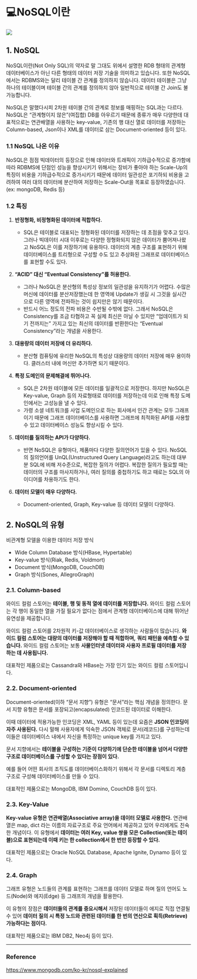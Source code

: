 # 💻NoSQL이란
![](https://shoark7.github.io/assets/img/knowledge/nosql-data-model.jpg)
## 1. NoSQL
NoSQL이란(Not Only SQL)의 약자로 말 그대도 위에서 설명한 RDB 형태의 관계형 데이터베이스가 아닌 다른 형태의 데이터 저장 기술을 의미하고 있습니다. 또한 NoSQL에서는 RDBMS와는 달리 테이블 간 관계를 정의하지 않습니다. 데이터 테이블은 그냥 하나의 테이블이며 테이블 간의 관계를 정의하지 않아 일반적으로 테이블 간 Join도 불가능합니다. 

NoSQL은 말했다시피 2차원 테이블 간의 관계로 정보를 매핑하는 SQL과는 다르다. NoSQL은 “관계형이지 않은”(여집합) DB를 아우르기 때문에 종류가 매우 다양한데 대표적으로는 연관배열을 사용하는 key-value, 기존의 행 대신 열로 데이터를 저장하는 Column-based, Json이나 XML를 데이터로 삼는 Document-oriented 등이 있다.


### 1.1 NoSQL 나온 이유
NoSQL은 점점 빅데이터의 등장으로 인해 데이터와 트래픽이 기하급수적으로 증가함에 따라 RDBMS에 단점인 성능을 향상시키기 위해서는 장비가 좋아야 하는 Scale-Up의 특징이 비용을 기하급수적으로 증가시키기 때문에 데이터 일관성은 포기하되 비용을 고려하여 여러 대의 데이터에 분산하여 저장하는 Scale-Out을 목표로 등장하였습니다. (ex: mongoDB, Redis 등)

### 1.2 특징
1. **반정형화, 비정형화된 데이터에 적합하다.**
   - SQL은 테이블로 대표되는 정형화된 데이터를 저장하는 데 초점을 맞추고 있다. 그러나 빅데이터 시대 이후로는 다양한 정형화되지 않은 데이터가 뿜어져나왔고 NoSQL은 이를 저장하기에 유용하다. 데이터의 계층 구조를 표현하기 위해 데이터베이스를 트리형으로 구성할 수도 있고 추상화된 그래프로 데이터베이스를 표현할 수도 있다.


2. **“ACID” 대신 “Eventual Consistency”를 허용한다.**
   - 그러나 NoSQL은 분산형의 특성상 정보의 일관성을 유지하기가 어렵다. 수많은 머신에 데이터를 분산저장했는데 한 영역에 Update가 생길 시 그것을 실시간으로 다른 영역에 전파하는 것이 쉽지만은 않기 때문이다. 
   - 반드시 어느 정도의 전파 비용은 수반될 수밖에 없다. 그래서 NoSQL은 Consistency를 조금 타협하고 꼭 실제 최신은 아닐 수 있지만 “업데이트가 되기 전까지는” 가지고 있는 최신의 데이터를 반환한다는 “Eventual Consistency”라는 개념을 사용한다.


3. **대용량의 데이터 저장에 더 유리하다.**
   - 분산형 컴퓨팅에 유리한 NoSQL의 특성상 대용량의 데이터 저장에 매우 용이하다. 클러스터 내에 머신만 추가하면 되기 때문이다.


4. **특정 도메인의 문제해결에 뛰어나다.**
   - SQL은 2차원 테이블에 모든 데이터를 일괄적으로 저장한다. 하지만 NoSQL은 Key-value, Graph 등의 자료형태로 데이터를 저장하는데 이로 인해 특정 도메인에서는 고성능을 낼 수 있다. 
   - 가령 소셜 네트워크를 사업 도메인으로 하는 회사에서 인간 관계는 모두 그래프이기 때문에 그래프 데이터베이스를 사용하면 그래프에 최적화된 API를 사용할 수 있고 데이터베이스 성능도 향상시킬 수 있다.


5. **데이터를 질의하는 API가 다양하다.**
   - 반면 NoSQL은 유형마다, 제품마다 다양한 질의언어가 있을 수 있다. NoSQL의 질의언어를 UnQL(Unstructured Query Language)라고도 하는데 대부분 SQL에 비해 저수준으로, 복잡한 질의가 어렵다. 복잡한 질의가 필요할 때는 데이터의 구조를 마사지하거나, 여러 질의를 중첩하기도 하고 때로는 SQL의 아이디어를 차용하기도 한다.


6. **데이터 모델이 매우 다양하다.**
   - Document-oriented, Graph, Key-value 등 데이터 모델이 다양하다.


## 2. NoSQL의 유형
비관계형 모델을 이용한 데이터 저장 방식
- Wide Column Database 방식(HBase, Hypertable)
- Key-value 방식(Riak, Redis, Voldmort)
- Document 방식(MongoDB, CouchDB)
- Graph 방식(Sones, AllegroGraph)

### 2.1. Column-based

와이드 컬럼 스토어는 **테이블, 행 및 동적 열에 데이터를 저장합니다.**
와이드 컬럼 스토어는 각 행이 동일한 열을 가질 필요가 없다는 점에서 관계형 데이터베이스에 대해 뛰어난 유연성을 제공합니다. 

와이드 컬럼 스토어를 2차원적 키-값 데이터베이스로 생각하는 사람들이 많습니다. **와이드 컬럼 스토어는 대량의 데이터를 저장해야 할 때 적합하며,** **쿼리 패턴을 예측할 수 있습니다.** 와이드 컬럼 스토어는 보통 **사물인터넷 데이터와 사용자 프로필 데이터를 저장하는 데 사용됩니다.** 

대표적인 제품으로는 Cassandra와 HBase는 가장 인기 있는 와이드 컬럼 스토어입니다.

### 2.2. Document-oriented
Document-oriented(이하 “문서 지향”) 유형은 “문서”라는 핵심 개념을 정의한다. 문서 지향 유형은 문서를 포장되고(encapsulated) 인코드된 데이터로 이해한다. 

이때 데이터에 적용가능한 인코딩은 XML, YAML 등이 있는데 요즘은 **JSON 인코딩이 자주 사용된다.** 다시 말해 사용자에게 익숙한 JSON 객체로 문서(레코드)를 구성하는데 이들은 데이터베이스 내에서 자신을 특정하는 unique key를 가지고 있다.

문서 지향에서는 **테이블을 구성하는 기준이 다양하기에 단순한 테이블을 넘어서 다양한 구조로 데이터베이스를 구성할 수 있다는 장점이 있다.** 

예를 들어 어떤 회사의 조직도를 데이터베이스화하기 위해서 각 문서를 디렉토리 계층 구조로 구성해 데이터베이스를 만들 수 있다.

대표적인 제품으로는 MongoDB, IBM Domino, CouchDB 등이 있다.

### 2.3. Key-Value

**Key-value 유형은 연관배열(Associative array)을 데이터 모델로 사용한다.** 연관배열은 map, dict 라는 이름의 자료구조로 주요 언어에서 제공하고 있어 우리에게도 친숙한 개념이다. 이 유형에서 **데이터는 여러 Key, value 쌍을 모은 Collection(또는 테이블)으로 표현되는데 이때 키는 한 collection에서 한 번만 등장할 수 있다.**

대표적인 제품으로는 Oracle NoSQL Database, Apache Ignite, Dynamo 등이 있다.


### 2.4. Graph
 그래프 유형은 노드들의 관계를 표현하는 그래프를 데이터 모델로 하며 질의 언어도 노드(Node)와 에지(Edge) 등 그래프의 개념을 활용한다.

이 유형의 장점은 **데이터들의 관계를 중요시해서** 저장된 데이터들이 에지로 직접 연결될 수 있어 **데이터 질의 시 특정 노드와 관련된 데이터를 한 번의 연산으로 획득(Retrieve) 가능하다는 점이다.**

대표적인 제품으로는 IBM DB2, Neo4j 등이 있다.

___
### Reference
https://www.mongodb.com/ko-kr/nosql-explained